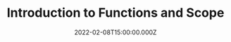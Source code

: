 ---
title: Introduction to Functions and Scope
description: Description here
date: 2022-02-08T15:00:00.000Z
released: false
---